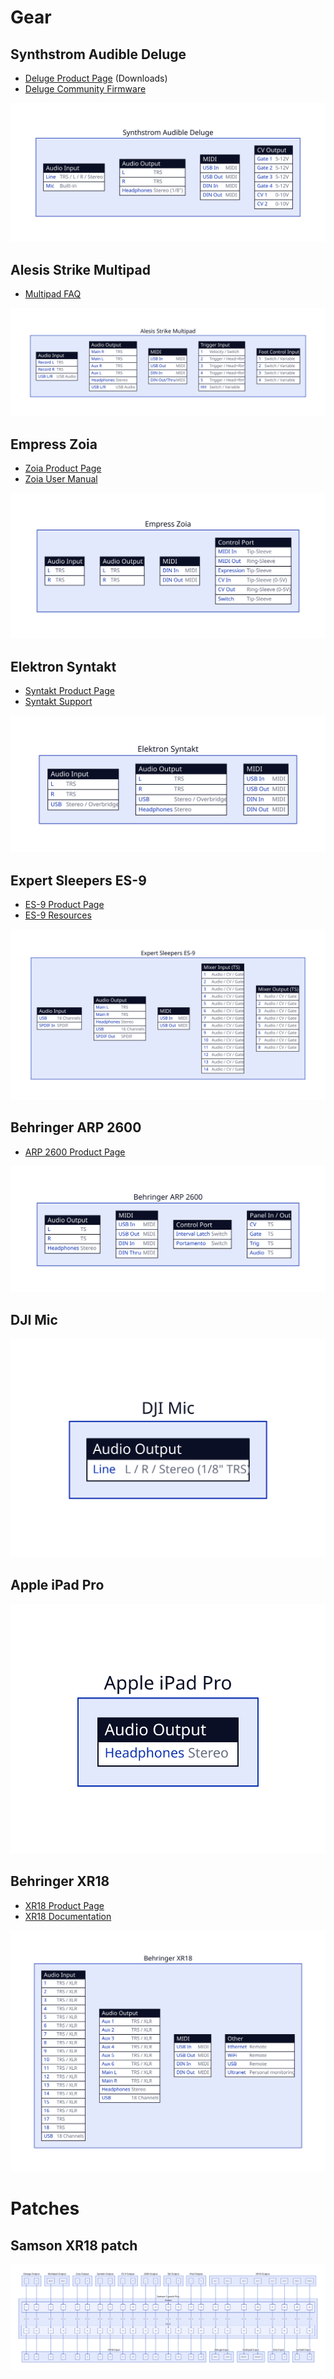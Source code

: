 # Gear

## Synthstrom Audible Deluge
- [Deluge Product Page](https://synthstrom.com/product/deluge/#downloads) (Downloads)
- [Deluge Community Firmware](https://github.com/SynthstromAudible/DelugeFirmware)

[![Deluge diagram](deluge.svg)](deluge.svg)

## Alesis Strike Multipad
- [Multipad FAQ](https://support.alesis.com/en/support/solutions/articles/69000840182-alesis-strike-multipad-frequently-asked-questions)

[![Multipad diagram](multipad.svg)](multipad.svg)


## Empress Zoia
- [Zoia Product Page](https://empresseffects.com/products/zoia)
- [Zoia User Manual](https://support.empresseffects.com/support/solutions/articles/1000282818)

[![Zoia diagram](zoia.svg)](zoia.svg)

## Elektron Syntakt
- [Syntakt Product Page](https://www.elektron.se/en/syntakt-explorer)
- [Syntakt Support](https://www.elektron.se/en/download-support-syntakt#resources)

[![Syntakt diagram](syntakt.svg)](syntakt.svg)


## Expert Sleepers ES-9
- [ES-9 Product Page](https://www.expert-sleepers.co.uk/es9.html)
- [ES-9 Resources](https://www.expert-sleepers.co.uk/es9firmware.html)

[![ES-9 diagram](es-9.svg)](es-9.svg)


## Behringer ARP 2600
- [ARP 2600 Product Page](https://www.behringer.com/product.html?modelCode=P0DNJ)

[![ARP 2600 diagram](2600.svg)](2600.svg)


## DJI Mic
[![DJI Mic diagram](dji.svg)](dji.svg)


## Apple iPad Pro
[![iPad Pro diagram](ipad.svg)](ipad.svg)


## Behringer XR18
- [XR18 Product Page](https://www.behringer.com/product.html?modelCode=P0BI8)
- [XR18 Documentation](https://mediadl.musictribe.com/media/PLM/data/docs/X-AIR/M_BE_0605-AAA_X-AIR_EN.pdf)

[![XR18 diagram](xr18.svg)](xr18.svg)



# Patches

## Samson XR18 patch
[![Diagram of XR18 patch](samson_xr18.svg)](samson_xr18.svg)

